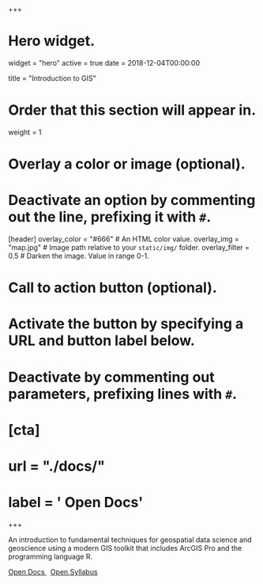 +++
# Hero widget.
widget = "hero"
active = true
date = 2018-12-04T00:00:00

title = "Introduction to GIS"

# Order that this section will appear in.
weight = 1

# Overlay a color or image (optional).
#   Deactivate an option by commenting out the line, prefixing it with `#`.
[header]
  overlay_color = "#666"  # An HTML color value.
  overlay_img = "map.jpg"  # Image path relative to your `static/img/` folder.
  overlay_filter = 0.5  # Darken the image. Value in range 0-1.

# Call to action button (optional).
#   Activate the button by specifying a URL and button label below.
#   Deactivate by commenting out parameters, prefixing lines with `#`.
# [cta]
#  url = "./docs/"
#  label = '<i class="fas fa-share"></i> Open Docs'
+++

An introduction to fundamental techniques for geospatial data science and geoscience using a modern GIS toolkit that includes ArcGIS Pro and the programming language R.

<div> <a class="btn btn-outline-light btn-lg" href="/docs/"> <i class="fas fa-share"></i> Open Docs </a> &nbsp; <a class="btn btn-outline-light btn-lg" href="https://slu-soc5650.github.io/syllabus"> <i class="fas fa-share"></i> Open Syllabus </a> </div>
